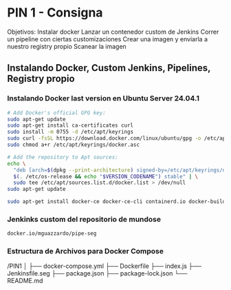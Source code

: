 # PIN 1 - Consigna

Objetivos:
Instalar docker
Lanzar un contenedor custom de Jenkins
Correr un pipeline con ciertas customizaciones
Crear una imagen y enviarla a nuestro registry propio
Scanear la imagen

## Instalando Docker, Custom Jenkins, Pipelines, Registry propio

### Instalando Docker last version en Ubuntu Server 24.04.1

```bash
# Add Docker's official GPG key:
sudo apt-get update
sudo apt-get install ca-certificates curl
sudo install -m 0755 -d /etc/apt/keyrings
sudo curl -fsSL https://download.docker.com/linux/ubuntu/gpg -o /etc/apt/keyrings/docker.asc
sudo chmod a+r /etc/apt/keyrings/docker.asc

# Add the repository to Apt sources:
echo \
  "deb [arch=$(dpkg --print-architecture) signed-by=/etc/apt/keyrings/docker.asc] https://download.docker.com/linux/ubuntu \
  $(. /etc/os-release && echo "$VERSION_CODENAME") stable" | \
  sudo tee /etc/apt/sources.list.d/docker.list > /dev/null
sudo apt-get update
```

```bash
sudo apt-get install docker-ce docker-ce-cli containerd.io docker-buildx-plugin docker-compose-plugin
```

### Jenkinks custom del repositorio de mundose

```bash
docker.io/mguazzardo/pipe-seg
```

### Estructura de Archivos para Docker Compose

/PIN1
│
├── docker-compose.yml
├── Dockerfile
├── index.js
├── Jenkinsfile.seg
├── package.json
├── package-lock.json
└── README.md
